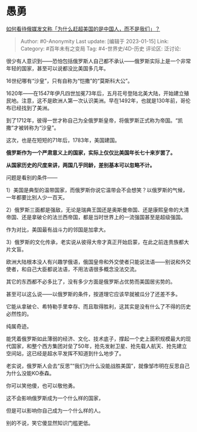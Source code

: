 # 愚勇
[如何看待俄媒发文称「为什么赶超美国的是中国人，而不是我们」？](https://www.zhihu.com/question/572695500/answer/2846160733)

> Author: #0-Anonymity
> Last update: [编辑于 2023-01-15]
> Link:
> Category: #百年未有之变局
> Tag: #4-世界史/4D-历史
> 评论区:
> 泛讨论:

很少有人意识到——恐怕包括俄罗斯人自己都不承认——俄罗斯实际上是一个非常年轻的国家，甚至可以说都没比美国多几年。

16世纪哪有“沙皇”，只有自称为“恺撒”的“莫斯科大公”。

1620年——在1547年伊凡四世加冕73年后，五月花号登陆北美大陆，开始建立殖民地。注意，这不是欧洲人第一次认识美洲。早在1492年，也就是130年前，哥伦布已经找到了美洲。

到了1712年，彼得一世才称自己为全俄罗斯皇帝，将俄罗斯正式称为帝国。“凯撒”才被转称为“沙皇”。

这次，也是在短短的71年后，1783年，美国建国。

**俄罗斯作为一个严肃意义上的国家，实际上仅仅比美国年长七十来岁罢了。**

**从国家历史的尺度来讲，两国几乎同龄，差别基本可以忽略不计。**

问题是看别的条件——

1）美国是典型的温带国家，而俄罗斯你说它温带会不会想笑？以俄罗斯的气候，一年都要比别人少一百天。

2）俄罗斯三面都是强敌，无论是瑞典王国还是奥斯曼帝国、还是康熙皇帝的大清帝国、还是拿破仑的法兰西帝国，都是当时世界上的一流强国甚至是超级强国。

作为对比，美国最有战斗力的邻国是加拿大。

3）俄罗斯的文化传承，老实说从彼得大帝才真正开始启蒙，在此之前连贵族都大片文盲。

欧洲大陆根本没人有兴趣学俄语，俄国皇帝和外交使者只能说法语——别说和外交使者，和自己大臣都说法语，不用法语很多概念没法交流。

其它的东西都不必多比了，没有多少方面是俄罗斯占优势而美国居劣势的。

甚至可以这么说——以俄罗斯的条件，按道理它应该早就被瓜分了还差不多。

它能从拿破仑、希特勒手里幸存、而且取得胜利，这其实是没有什么了不得的历史必然性的。

纯属奇迹。

能凭着俄罗斯如此薄弱的经济、文化、技术底子，撑起一个史上面积规模最大的现代国家，和整个西方集团对垒了50年，抢先发射卫星、抢先载人航天、抢先建立空间站，这已经是超水平发挥不知道到什么地步了。

老实说，俄罗斯人会去“反思”“我们为什么没能战胜美国”，就像邹市明在反思自己为什么没能KO泰森。

你可以笑他傻，也可以敬他勇。

这不会影响俄罗斯成为一个什么样的国家，

但是可以影响你自己成为一个什么样的人。

别的不说，笑它傻显然知识门槛更低。
